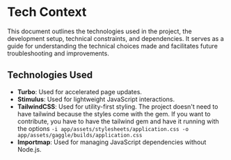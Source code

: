# Tech Context

This document outlines the technologies used in the project, the development setup, technical constraints, and dependencies. It serves as a guide for understanding the technical choices made and facilitates future troubleshooting and improvements.

## Technologies Used

- **Turbo**: Used for accelerated page updates.
- **Stimulus**: Used for lightweight JavaScript interactions.
- **TailwindCSS**: Used for utility-first styling. The project doesn't need to have tailwind because the styles come with the gem. If you want to contribute, you have to have the tailwind gem and have it running with the options `-i app/assets/stylesheets/application.css -o app/assets/gaggle/builds/application.css`
- **Importmap**: Used for managing JavaScript dependencies without Node.js.
